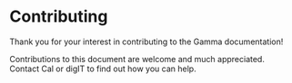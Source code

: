 # Contributing

Thank you for your interest in contributing to the Gamma documentation!

Contributions to this document are welcome and much appreciated. Contact Cal or
digIT to find out how you can help.
